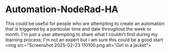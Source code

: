 # Automation-NodeRad-HA
This could be useful for people who are attempting to create an automation that is triggered by a particular time and date throughout the week or month. I'm just a user attempting to share what I couldn't find during my learning process; I'm not an expert but i am sure this could be a good start 
<img src="Screenshot 2025-02-23 110100.png alt="Girl in a jacket">
